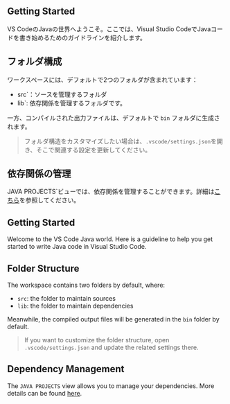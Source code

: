 ## Getting Started

VS CodeのJavaの世界へようこそ。ここでは、Visual Studio CodeでJavaコードを書き始めるためのガイドラインを紹介します。

## フォルダ構成

ワークスペースには、デフォルトで2つのフォルダが含まれています：

- src`：ソースを管理するフォルダ
- lib`: 依存関係を管理するフォルダです。

一方、コンパイルされた出力ファイルは、デフォルトで `bin` フォルダに生成されます。

> フォルダ構造をカスタマイズしたい場合は、`.vscode/settings.json`を開き、そこで関連する設定を更新してください。

## 依存関係の管理

JAVA PROJECTS`ビューでは、依存関係を管理することができます。詳細は[こちら](https://github.com/microsoft/vscode-java-dependency#manage-dependencies)を参照してください。

## Getting Started

Welcome to the VS Code Java world. Here is a guideline to help you get started to write Java code in Visual Studio Code.

## Folder Structure

The workspace contains two folders by default, where:

- `src`: the folder to maintain sources
- `lib`: the folder to maintain dependencies

Meanwhile, the compiled output files will be generated in the `bin` folder by default.

> If you want to customize the folder structure, open `.vscode/settings.json` and update the related settings there.

## Dependency Management

The `JAVA PROJECTS` view allows you to manage your dependencies. More details can be found [here](https://github.com/microsoft/vscode-java-dependency#manage-dependencies).
